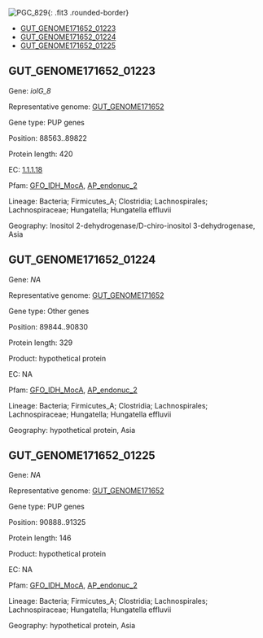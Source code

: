 ![PGC_829](../static/images/Clusters_figure/PGC_829.jpg){: .fit3 .rounded-border}

<ul id="myTab" class="nav nav-tabs">
  <li class="active">
        <a href="#tab1" data-toggle="tab">GUT_GENOME171652_01223</a>
  </li>
<li><a href="#tab2" data-toggle="tab">GUT_GENOME171652_01224</a></li>
<li><a href="#tab3" data-toggle="tab">GUT_GENOME171652_01225</a></li>
</ul>

<div id="myTabContent" class="tab-content">
  <div class="tab-pane fade in active" id="tab1">

<h2 id="GUT_GENOME171652_01223">GUT_GENOME171652_01223</h2>
<p>Gene: <em>iolG_8</em>
<p>Representative genome: <a href="https://www.ebi.ac.uk/metagenomics/genomes/MGYG-HGUT-00032">GUT_GENOME171652</a></p>
<p>Gene type: PUP genes</p>
<p>Position: 88563..89822</p>
<p>Protein length: 420</p>
<p>EC: <a href="https://www.brenda-enzymes.org/enzyme.php?ecno=1.1.1.18">1.1.1.18</a></p>
<p>Pfam: <a href="http://pfam.xfam.org/family/GFO_IDH_MocA">GFO_IDH_MocA</a>, <a href="http://pfam.xfam.org/family/AP_endonuc_2">AP_endonuc_2</a></p>
<p>Lineage: Bacteria; Firmicutes_A; Clostridia; Lachnospirales; Lachnospiraceae; Hungatella; Hungatella effluvii</p>
<p>Geography: Inositol 2-dehydrogenase/D-chiro-inositol 3-dehydrogenase, Asia</p>
  </div>

  <div class="tab-pane fade" id="tab2">

<h2 id="GUT_GENOME171652_01224">GUT_GENOME171652_01224</h2>
<p>Gene: <em>NA</em></p>
<p>Representative genome: <a href="https://www.ebi.ac.uk/metagenomics/genomes/MGYG-HGUT-00032">GUT_GENOME171652</a></p>
<p>Gene type: Other genes</p>
<p>Position: 89844..90830</p>
<p>Protein length: 329</p>
<p>Product: hypothetical protein</p>
<p>EC: NA</p>
<p>Pfam: <a href="http://pfam.xfam.org/family/GFO_IDH_MocA">GFO_IDH_MocA</a>, <a href="http://pfam.xfam.org/family/AP_endonuc_2">AP_endonuc_2</a></p>
<p>Lineage: Bacteria; Firmicutes_A; Clostridia; Lachnospirales; Lachnospiraceae; Hungatella; Hungatella effluvii</p>
<p>Geography: hypothetical protein, Asia</p>

  </div>
  <div class="tab-pane fade" id="tab3">

<h2 id="GUT_GENOME171652_01225">GUT_GENOME171652_01225</h2>
<p>Gene: <em>NA</em></p>
<p>Representative genome: <a href="https://www.ebi.ac.uk/metagenomics/genomes/MGYG-HGUT-00032">GUT_GENOME171652</a></p>
<p>Gene type: PUP genes</p>
<p>Position: 90888..91325</p>
<p>Protein length: 146</p>
<p>Product: hypothetical protein</p>
<p>EC: NA</p>
<p>Pfam: <a href="http://pfam.xfam.org/family/GFO_IDH_MocA">GFO_IDH_MocA</a>, <a href="http://pfam.xfam.org/family/AP_endonuc_2">AP_endonuc_2</a></p>
<p>Lineage: Bacteria; Firmicutes_A; Clostridia; Lachnospirales; Lachnospiraceae; Hungatella; Hungatella effluvii</p>
<p>Geography: hypothetical protein, Asia</p>

  </div>
</div>
